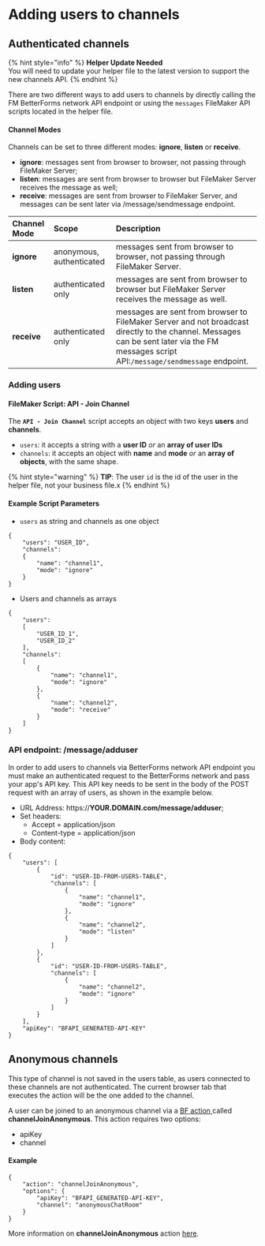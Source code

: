 # Adding users to channels

## Authenticated channels

{% hint style="info" %}
**Helper Update Needed**  
You will need to update your helper file to the latest version to support the new channels API.
{% endhint %}

There are two different ways to add users to channels by directly calling the FM BetterForms network API endpoint or using the `messages`  FileMaker API scripts located in the helper file.

#### Channel Modes

Channels can be set to three different modes: **ignore**, **listen** or **receive**.

* **ignore**: messages sent from browser to browser, not passing through FileMaker Server;
* **listen**: messages are sent from browser to browser but FileMaker Server receives the message as well;
* **receive**: messages are sent from browser to FileMaker Server, and messages can be sent later via /message/sendmessage endpoint.

| Channel Mode | Scope | Description |
| :--- | :--- | :--- |
| **ignore** | anonymous, authenticated | messages sent from browser to browser, not passing through FileMaker Server. |
| **listen** | authenticated only | messages are sent from browser to browser but FileMaker Server receives the message as well. |
| **receive** | authenticated only | messages are sent from browser to FileMaker Server and not broadcast directly to the channel. Messages can be sent later via the FM messages script API:`/message/sendmessage` endpoint. |

### Adding users 

#### FileMaker Script: **API - Join Channel** 

The  **`API - Join Channel`** script  accepts an object with two keys **users** and **channels**.

* `users`: it accepts a string with a **user ID** _or_ an **array of user IDs**
* `channels`: it accepts an object with **name** and **mode** _or_ an **array of objects**, with the same shape.

{% hint style="warning" %}
**TIP**:  The user `id` is the id of the user in the helper file, not your business file.x
{% endhint %}

#### Example Script Parameters

* `users` as string and channels as one object

```text
{
    "users": "USER_ID",
    "channels":
    {
        "name": "channel1",
        "mode": "ignore"
    }
}
```

* Users and channels as arrays

```text
{
    "users":
    [
        "USER_ID_1",
        "USER_ID_2"
    ],
    "channels":
    [
        {
            "name": "channel1",
            "mode": "ignore"
        },
        {
            "name": "channel2",
            "mode": "receive"
        }
    ]
}
```

### API endpoint: /message/adduser

In order to add users to channels via BetterForms network API endpoint you must make an authenticated request to the BetterForms network and pass your app's API key.  This API key needs to be sent in the body of the POST request with an array of users, as shown in the example below.

* URL Address: https://**YOUR.DOMAIN.com/message/adduser**;
* Set headers:
  * Accept = application/json
  * Content-type = application/json
* Body content:

```text
{
    "users": [
        {
            "id": "USER-ID-FROM-USERS-TABLE",
            "channels": [
                {
                    "name": "channel1",
                    "mode": "ignore"
                },
                {
                    "name": "channel2",
                    "mode": "listen"
                }
            ]
        },
        {
            "id": "USER-ID-FROM-USERS-TABLE",
            "channels": [
                {
                    "name": "channel2",
                    "mode": "ignore"
                }
            ]
        }
    ],
    "apiKey": "BFAPI_GENERATED-API-KEY"
}
```

## Anonymous channels

This type of channel is not saved in the users table, as users connected to these channels are not authenticated. The current browser tab that executes the action will be the one added to the channel.

A user can be joined to an anonymous channel via a [BF action ](../actions-processor/)called **channelJoinAnonymous**. This action requires two options:

* apiKey
* channel

#### Example

```text
{
    "action": "channelJoinAnonymous",
    "options": {
        "apiKey": "BFAPI_GENERATED-API-KEY",
        "channel": "anonymousChatRoom"
    }
}
```

More information on **channelJoinAnonymous** action [here](../actions-processor/actions_overview/channeljoinanonymous.md).

